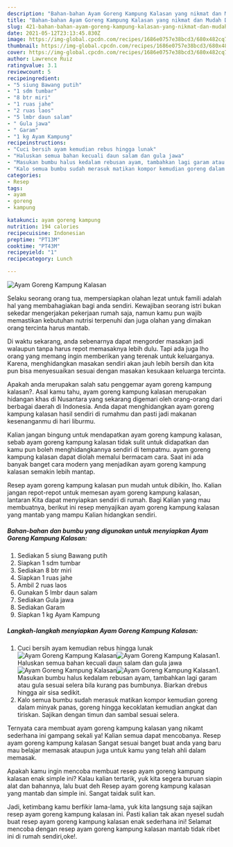 ```yaml
---
description: "Bahan-bahan Ayam Goreng Kampung Kalasan yang nikmat dan Mudah Dibuat"
title: "Bahan-bahan Ayam Goreng Kampung Kalasan yang nikmat dan Mudah Dibuat"
slug: 421-bahan-bahan-ayam-goreng-kampung-kalasan-yang-nikmat-dan-mudah-dibuat
date: 2021-05-12T23:13:45.830Z
image: https://img-global.cpcdn.com/recipes/1686e0757e38bcd3/680x482cq70/ayam-goreng-kampung-kalasan-foto-resep-utama.jpg
thumbnail: https://img-global.cpcdn.com/recipes/1686e0757e38bcd3/680x482cq70/ayam-goreng-kampung-kalasan-foto-resep-utama.jpg
cover: https://img-global.cpcdn.com/recipes/1686e0757e38bcd3/680x482cq70/ayam-goreng-kampung-kalasan-foto-resep-utama.jpg
author: Lawrence Ruiz
ratingvalue: 3.1
reviewcount: 5
recipeingredient:
- "5 siung Bawang putih"
- "1 sdm tumbar"
- "8 btr miri"
- "1 ruas jahe"
- "2 ruas laos"
- "5 lmbr daun salam"
- " Gula jawa"
- " Garam"
- "1 kg Ayam Kampung"
recipeinstructions:
- "Cuci bersih ayam kemudian rebus hingga lunak"
- "Haluskan semua bahan kecuali daun salam dan gula jawa"
- "Masukan bumbu halus kedalam rebusan ayam, tambahkan lagi garam atau gula sesuai selera bila kurang pas bumbunya. Biarkan drebus hingga air sisa sedikit."
- "Kalo semua bumbu sudah merasuk matikan kompor kemudian goreng dalam minyak panas, goreng hingga kecoklatan kemudian angkat dan tiriskan. Sajikan dengan timun dan sambal sesuai selera."
categories:
- Resep
tags:
- ayam
- goreng
- kampung

katakunci: ayam goreng kampung 
nutrition: 194 calories
recipecuisine: Indonesian
preptime: "PT13M"
cooktime: "PT43M"
recipeyield: "1"
recipecategory: Lunch

---
```



![Ayam Goreng Kampung Kalasan](https://img-global.cpcdn.com/recipes/1686e0757e38bcd3/680x482cq70/ayam-goreng-kampung-kalasan-foto-resep-utama.jpg)

Selaku seorang orang tua, mempersiapkan olahan lezat untuk famili adalah hal yang membahagiakan bagi anda sendiri. Kewajiban seorang istri bukan sekedar mengerjakan pekerjaan rumah saja, namun kamu pun wajib memastikan kebutuhan nutrisi terpenuhi dan juga olahan yang dimakan orang tercinta harus mantab.

Di waktu  sekarang, anda sebenarnya dapat mengorder masakan jadi walaupun tanpa harus repot memasaknya lebih dulu. Tapi ada juga lho orang yang memang ingin memberikan yang terenak untuk keluarganya. Karena, menghidangkan masakan sendiri akan jauh lebih bersih dan kita pun bisa menyesuaikan sesuai dengan masakan kesukaan keluarga tercinta. 



Apakah anda merupakan salah satu penggemar ayam goreng kampung kalasan?. Asal kamu tahu, ayam goreng kampung kalasan merupakan hidangan khas di Nusantara yang sekarang digemari oleh orang-orang dari berbagai daerah di Indonesia. Anda dapat menghidangkan ayam goreng kampung kalasan hasil sendiri di rumahmu dan pasti jadi makanan kesenanganmu di hari liburmu.

Kalian jangan bingung untuk mendapatkan ayam goreng kampung kalasan, sebab ayam goreng kampung kalasan tidak sulit untuk didapatkan dan kamu pun boleh menghidangkannya sendiri di tempatmu. ayam goreng kampung kalasan dapat diolah memalui bermacam cara. Saat ini ada banyak banget cara modern yang menjadikan ayam goreng kampung kalasan semakin lebih mantap.

Resep ayam goreng kampung kalasan pun mudah untuk dibikin, lho. Kalian jangan repot-repot untuk memesan ayam goreng kampung kalasan, lantaran Kita dapat menyiapkan sendiri di rumah. Bagi Kalian yang mau membuatnya, berikut ini resep menyajikan ayam goreng kampung kalasan yang mantab yang mampu Kalian hidangkan sendiri.

<!--inarticleads1-->

##### Bahan-bahan dan bumbu yang digunakan untuk menyiapkan Ayam Goreng Kampung Kalasan:

1. Sediakan 5 siung Bawang putih
1. Siapkan 1 sdm tumbar
1. Sediakan 8 btr miri
1. Siapkan 1 ruas jahe
1. Ambil 2 ruas laos
1. Gunakan 5 lmbr daun salam
1. Sediakan  Gula jawa
1. Sediakan  Garam
1. Siapkan 1 kg Ayam Kampung




<!--inarticleads2-->

##### Langkah-langkah menyiapkan Ayam Goreng Kampung Kalasan:

1. Cuci bersih ayam kemudian rebus hingga lunak
<img src="https://img-global.cpcdn.com/steps/cd44317ddfd28298/160x128cq70/ayam-goreng-kampung-kalasan-langkah-memasak-1-foto.jpg" alt="Ayam Goreng Kampung Kalasan"><img src="https://img-global.cpcdn.com/steps/4a4db7ccfb2e4dfd/160x128cq70/ayam-goreng-kampung-kalasan-langkah-memasak-1-foto.jpg" alt="Ayam Goreng Kampung Kalasan">1. Haluskan semua bahan kecuali daun salam dan gula jawa
<img src="https://img-global.cpcdn.com/steps/7a4cd51cf6062d8f/160x128cq70/ayam-goreng-kampung-kalasan-langkah-memasak-2-foto.jpg" alt="Ayam Goreng Kampung Kalasan"><img src="https://img-global.cpcdn.com/steps/4fea54f978dd70b0/160x128cq70/ayam-goreng-kampung-kalasan-langkah-memasak-2-foto.jpg" alt="Ayam Goreng Kampung Kalasan">1. Masukan bumbu halus kedalam rebusan ayam, tambahkan lagi garam atau gula sesuai selera bila kurang pas bumbunya. Biarkan drebus hingga air sisa sedikit.
1. Kalo semua bumbu sudah merasuk matikan kompor kemudian goreng dalam minyak panas, goreng hingga kecoklatan kemudian angkat dan tiriskan. Sajikan dengan timun dan sambal sesuai selera.




Ternyata cara membuat ayam goreng kampung kalasan yang nikamt sederhana ini gampang sekali ya! Kalian semua dapat mencobanya. Resep ayam goreng kampung kalasan Sangat sesuai banget buat anda yang baru mau belajar memasak ataupun juga untuk kamu yang telah ahli dalam memasak.

Apakah kamu ingin mencoba membuat resep ayam goreng kampung kalasan enak simple ini? Kalau kalian tertarik, yuk kita segera buruan siapin alat dan bahannya, lalu buat deh Resep ayam goreng kampung kalasan yang mantab dan simple ini. Sangat taidak sulit kan. 

Jadi, ketimbang kamu berfikir lama-lama, yuk kita langsung saja sajikan resep ayam goreng kampung kalasan ini. Pasti kalian tak akan nyesel sudah buat resep ayam goreng kampung kalasan enak sederhana ini! Selamat mencoba dengan resep ayam goreng kampung kalasan mantab tidak ribet ini di rumah sendiri,oke!.

